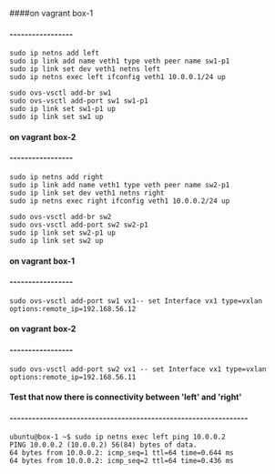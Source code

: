 ####on vagrant box-1
#### -----------------

    sudo ip netns add left
    sudo ip link add name veth1 type veth peer name sw1-p1
    sudo ip link set dev veth1 netns left
    sudo ip netns exec left ifconfig veth1 10.0.0.1/24 up

    sudo ovs-vsctl add-br sw1
    sudo ovs-vsctl add-port sw1 sw1-p1
    sudo ip link set sw1-p1 up
    sudo ip link set sw1 up


#### on vagrant box-2
#### -----------------

    sudo ip netns add right
    sudo ip link add name veth1 type veth peer name sw2-p1
    sudo ip link set dev veth1 netns right
    sudo ip netns exec right ifconfig veth1 10.0.0.2/24 up

    sudo ovs-vsctl add-br sw2
    sudo ovs-vsctl add-port sw2 sw2-p1
    sudo ip link set sw2-p1 up
    sudo ip link set sw2 up

#### on vagrant box-1
#### -----------------
    sudo ovs-vsctl add-port sw1 vx1-- set Interface vx1 type=vxlan options:remote_ip=192.168.56.12

#### on vagrant box-2
#### -----------------
    sudo ovs-vsctl add-port sw2 vx1 -- set Interface vx1 type=vxlan options:remote_ip=192.168.56.11


#### Test that now there is connectivity between 'left' and 'right'
#### ----------------------------------------------------------------
    ubuntu@box-1 ~$ sudo ip netns exec left ping 10.0.0.2
    PING 10.0.0.2 (10.0.0.2) 56(84) bytes of data.
    64 bytes from 10.0.0.2: icmp_seq=1 ttl=64 time=0.644 ms
    64 bytes from 10.0.0.2: icmp_seq=2 ttl=64 time=0.436 ms
